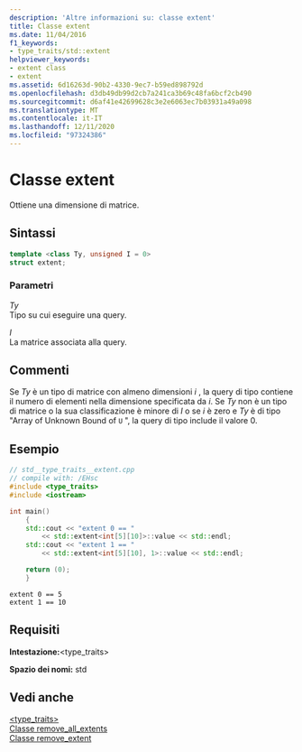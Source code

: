 ```yaml
---
description: 'Altre informazioni su: classe extent'
title: Classe extent
ms.date: 11/04/2016
f1_keywords:
- type_traits/std::extent
helpviewer_keywords:
- extent class
- extent
ms.assetid: 6d16263d-90b2-4330-9ec7-b59ed898792d
ms.openlocfilehash: d3db49db99d2cb7a241ca3b69c48fa6bcf2cb490
ms.sourcegitcommit: d6af41e42699628c3e2e6063ec7b03931a49a098
ms.translationtype: MT
ms.contentlocale: it-IT
ms.lasthandoff: 12/11/2020
ms.locfileid: "97324386"
---
```

# <a name="extent-class"></a>Classe extent

Ottiene una dimensione di matrice.

## <a name="syntax"></a>Sintassi

```cpp
template <class Ty, unsigned I = 0>
struct extent;
```

### <a name="parameters"></a>Parametri

*Ty*\
Tipo su cui eseguire una query.

*I*\
La matrice associata alla query.

## <a name="remarks"></a>Commenti

Se *Ty* è un tipo di matrice con almeno dimensioni *i* , la query di tipo contiene il numero di elementi nella dimensione specificata da *i*. Se *Ty* non è un tipo di matrice o la sua classificazione è minore di *I* o se *i* è zero e *Ty* è di tipo "Array of Unknown Bound of `U` ", la query di tipo include il valore 0.

## <a name="example"></a>Esempio

```cpp
// std__type_traits__extent.cpp
// compile with: /EHsc
#include <type_traits>
#include <iostream>

int main()
    {
    std::cout << "extent 0 == "
        << std::extent<int[5][10]>::value << std::endl;
    std::cout << "extent 1 == "
        << std::extent<int[5][10], 1>::value << std::endl;

    return (0);
    }
```

```Output
extent 0 == 5
extent 1 == 10
```

## <a name="requirements"></a>Requisiti

**Intestazione:**\<type_traits>

**Spazio dei nomi:** std

## <a name="see-also"></a>Vedi anche

[<type_traits>](../standard-library/type-traits.md)\
[Classe remove_all_extents](../standard-library/remove-all-extents-class.md)\
[Classe remove_extent](../standard-library/remove-extent-class.md)
